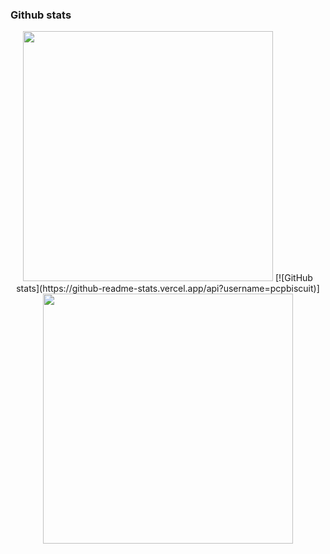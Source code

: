 ### Github stats

<p align="center">
  <img src="https://github-readme-stats.vercel.app/api?username=pcpbiscuit&show_icons=true&theme=onedark" width="400">
  [![GitHub stats](https://github-readme-stats.vercel.app/api?username=pcpbiscuit)]
  <img src="https://github-readme-streak-stats.herokuapp.com?user=pcpbiscuit&theme=onedark" width="400">
</p>
